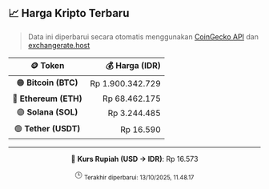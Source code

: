 

<!-- HARGA_KRIPTO -->
## 📈 Harga Kripto Terbaru

> Data ini diperbarui secara otomatis menggunakan [CoinGecko API](https://www.coingecko.com/) dan [exchangerate.host](https://exchangerate.host/)

<div align="center">

| 🪙 Token | 💰 Harga (IDR) |
|:------:|---------------:|
| 🟠 **Bitcoin (BTC)**   | Rp 1.900.342.729 |
| 🔵 **Ethereum (ETH)**  | Rp 68.462.175 |
| 🟣 **Solana (SOL)**    | Rp 3.244.485 |
| 🟢 **Tether (USDT)**   | Rp 16.590 |

---

💱 **Kurs Rupiah (USD → IDR)**: Rp 16.573

🕒 <sub>Terakhir diperbarui: 13/10/2025, 11.48.17</sub>

</div>
<!-- /HARGA_KRIPTO -->
